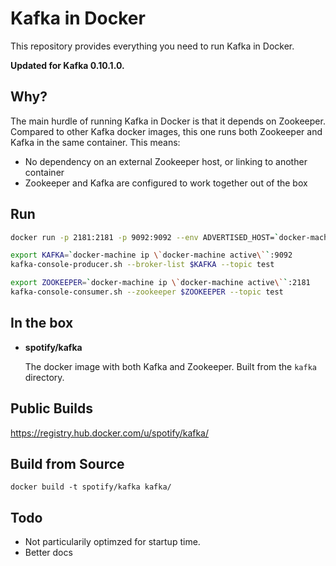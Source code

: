 Kafka in Docker
===

This repository provides everything you need to run Kafka in Docker.

**Updated for Kafka 0.10.1.0.**

Why?
---
The main hurdle of running Kafka in Docker is that it depends on Zookeeper.
Compared to other Kafka docker images, this one runs both Zookeeper and Kafka
in the same container. This means:

* No dependency on an external Zookeeper host, or linking to another container
* Zookeeper and Kafka are configured to work together out of the box

Run
---

```bash
docker run -p 2181:2181 -p 9092:9092 --env ADVERTISED_HOST=`docker-machine ip \`docker-machine active\`` --env ADVERTISED_PORT=9092 spotify/kafka
```

```bash
export KAFKA=`docker-machine ip \`docker-machine active\``:9092
kafka-console-producer.sh --broker-list $KAFKA --topic test
```

```bash
export ZOOKEEPER=`docker-machine ip \`docker-machine active\``:2181
kafka-console-consumer.sh --zookeeper $ZOOKEEPER --topic test
```

In the box
---
* **spotify/kafka**

  The docker image with both Kafka and Zookeeper. Built from the `kafka`
  directory.

Public Builds
---

https://registry.hub.docker.com/u/spotify/kafka/

Build from Source
---

    docker build -t spotify/kafka kafka/

Todo
---

* Not particularily optimzed for startup time.
* Better docs


